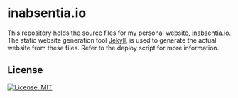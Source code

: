 # inabsentia.io

This repository holds the source files for my personal website, [inabsentia.io](https://inabsentia.io). The static website generation tool [Jekyll](https://jekyllrb.com), is used to generate the actual website from these files. Refer to the deploy script for more information.

## License 
[![License: MIT](https://img.shields.io/badge/License-MIT-yellow.svg)](LICENSE.md)
